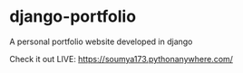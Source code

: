 # django-portfolio
 A personal portfolio website developed in django

Check it out LIVE: https://soumya173.pythonanywhere.com/

